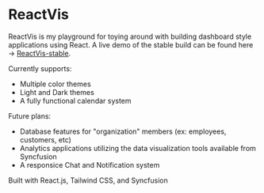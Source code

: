 # ReactVis

ReactVis is my playground for toying around with building dashboard style applications using React. A live demo of the stable build can be found here -> [ReactVis-stable](tsmathis.github.io/react-vis/).

Currently supports:
- Multiple color themes
- Light and Dark themes
- A fully functional calendar system

Future plans:
- Database features for "organization" members (ex: employees, customers, etc)
- Analytics applications utilizing the data visualization tools available from Syncfusion
- A responsice Chat and Notification system

Built with React.js, Tailwind CSS, and Syncfusion
